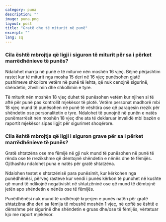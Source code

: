 ```yaml
---
category: puna
description: ""
image: puna.png
layout: post
title: "Gratë dhe të miturit në punë"
excerpt: ""
lang: sq
---
```

<script>
var data = { topics: [
  {
    title: "Mbrojtja që ligji i siguron të miturit",
    text: function(){ return $("#part1").html(); }
  },
  {
    title: "Mbrojtja që ligji i siguron grave",
    text: function(){ return $("#part2").html(); }
  }
]};
</script>

<div id="part1" class="hidden">
<h3>Cila është mbrojtja që ligji i siguron të miturit për sa i përket marrëdhënieve të punës?</h3>
<p>Ndalohet marrja në punë e të miturve nën moshën 16 vjeç. Bëjnë përjashtim rastet kur të miturit nga mosha 15 deri në 16 vjeç punësohen gjatë pushimeve shkollore vetëm në punë të lehta, që nuk cenojnë sigurinë, shëndetin, zhvillimin dhe shkollimin e tyre. </p>
<p>Të miturit nën moshën 18 vjeç duhet të punësohen vetëm kur njihen si të aftë për punë pas kontrollit mjekësor të plotë. Vetëm personat madhorë mbi 18 vjeç mund të punësohen në punë të vështira ose që paraqesin rrezik për shëndetin ose personalitetin e tyre. Ndalohet të punojnë në punën e natës punëmarrësit nën moshën 18 vjeç dhe ata të deklaruar invalidë mbi bazën e raportit mjekësor sipas ligjit për sigurimet shoqërore. </p>
</div>

<div id="part2" class="hidden">
<h3>Cila është mbrojtja që ligji i siguron grave për sa i përket marrëdhënieve të punës?</h3>
<p>Gratë shtatzëna ose me fëmijë në gji nuk mund të punësohen në punë të rënda ose të rrezikshme që dëmtojnë shëndetin e nënës dhe të fëmijës. Gjithashtu ndalohet puna e natës për gratë shtatzëna.</p>
<p>Ndalohen testet e shtatzënisë para punësimit, kur kërkohen nga punëdhënësi, përveç rasteve kur vendi i punës kërkon të punohet në kushte që mund të ndikojnë negativisht në shtatzëninë ose që mund të dëmtojnë jetën apo shëndetin e nënës ose të fëmijës. </p>
<p>Punëdhënësi nuk mund të urdhërojë kryerjen e punës natën për gratë shtatzëna dhe deri sa fëmija të mbushë moshën 1 vjeç, në qoftë se është e dëmshme për sigurinë dhe shëndetin e gruas dhe/ose të fëmijës, vërtetuar kjo me raport mjekësor.</p>
</div>

<div class="post-content"></div>
